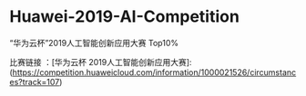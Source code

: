 # Huawei-2019-AI-Competition
“华为云杯”2019人工智能创新应用大赛 Top10%

比赛链接 ：[华为云杯 2019人工智能创新应用大赛]:(https://competition.huaweicloud.com/information/1000021526/circumstances?track=107)

